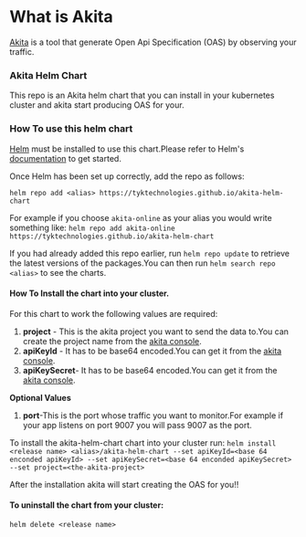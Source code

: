 # What is Akita 

[Akita](https://www.akitasoftware.com/) is a tool that generate Open Api Specification (OAS) by observing your traffic.

### Akita Helm Chart

This repo is an Akita helm chart that you can install in your kubernetes cluster and akita start producing OAS for your.

### How To use this helm chart

 [Helm](https://helm.sh) must be installed to use this chart.Please refer to
 Helm's [documentation](https://helm.sh/docs) to get started.

Once Helm has been set up correctly, add the repo as follows:

`helm repo add <alias> https://tyktechnologies.github.io/akita-helm-chart`

For example if you choose `akita-online` as your alias you would write something like:
`helm repo add akita-online https://tyktechnologies.github.io/akita-helm-chart`

If you had already added this repo earlier, run `helm repo update` to retrieve
 the latest versions of the packages.You can then run `helm search repo
 <alias>` to see the charts.

#### How To Install the chart into your cluster.
For this chart to work the following values are required:
1. **project** - This is the akita project you want to send the data to.You can create the project name from the [akita console](https://app.akita.software/). 
2. **apiKeyId** - It has to be base64 encoded.You can get it from the [akita console](https://app.akita.software/).
3. **apiKeySecret**- It has to be base64 encoded.You can get it from the [akita console](https://app.akita.software/).

**Optional Values**
1. **port**-This is the port whose traffic you want to monitor.For example if your app listens on port 9007 you will pass 9007 as the port. 

To install the akita-helm-chart chart into your cluster run:
`helm install <release name> <alias>/akita-helm-chart --set apiKeyId=<base 64 enconded apiKeyId> --set apiKeySecret=<base 64 enconded apiKeySecret> --set project=<the-akita-project>`

After the installation akita will start creating the OAS for you!!

#### To uninstall the chart from your cluster:
`helm delete <release name>`

